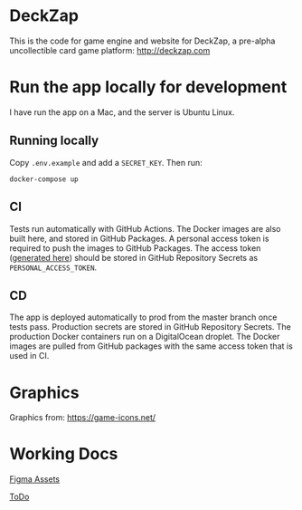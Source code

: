 # DeckZap
This is the code for game engine and website for DeckZap, a pre-alpha uncollectible card game platform: http://deckzap.com

# Run the app locally for development

I have run the app on a Mac, and the server is Ubuntu Linux.

## Running locally

Copy `.env.example` and add a `SECRET_KEY`. Then run:

`docker-compose up`

## CI

Tests run automatically with GitHub Actions. The Docker images are also built here, and stored in GitHub Packages.
A personal access token is required to push the images to GitHub Packages. The access token ([generated here](https://github.com/settings/tokens))
should be stored in GitHub Repository Secrets as `PERSONAL_ACCESS_TOKEN`.

## CD

The app is deployed automatically to prod from the master branch once tests pass. Production secrets are stored in
GitHub Repository Secrets. The production Docker containers run on a DigitalOcean droplet. The Docker images are
pulled from GitHub packages with the same access token that is used in CI.

# Graphics

Graphics from: https://game-icons.net/

# Working Docs

[Figma Assets](https://www.figma.com/file/eSJ5urEoWnWos8uHb5ZsbG/DeckZap-Assets?node-id=0%3A1)

[ToDo](https://docs.google.com/document/d/1lCRn96Zj2yh1rm-wDA4Z1b90QRmvyh-EUM6z9DSxXT8/edit)
